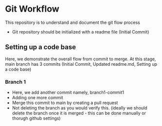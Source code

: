 # Git Workflow
This repository is to understand and document the git flow process
* Git repository should be initialized with a readme file (Initial Commit)

## Setting up a code base
Here, we demonstrate the overall flow from commit to merge.
At this stage, main branch has 3 commits (Initial Commit, Updated readme.md, Setting up a code base)

### Branch 1
* Here, we add another commit namely, branch1-commit1
* Adding one more commit
* Merge this commit to main by creating a pull request
* Not deleting the branch as you would verify this. (ideally we should delete the branch once it is merged - this can be done manually or thorugh github settings)

